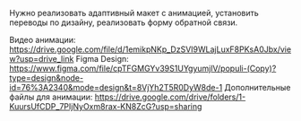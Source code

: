 Нужно реализовать адаптивный макет с анимацией, установить переводы по дизайну, реализовать форму обратной связи.

Видео анимации:
https://drive.google.com/file/d/1emikpNKp_DzSVI9WLajLuxF8PKsA0Jbx/view?usp=drive_link
Figma Design:
https://www.figma.com/file/cpTFGMGYv39S1UYgyumjlV/populi-(Copy)?type=design&node-id=76%3A2340&mode=design&t=8VjYh2T5R0DyW8de-1
Дополнительные файлы для анимации:
https://drive.google.com/drive/folders/1-KuursUfCDP_7PIjNyOxm8rax-KN8ZcG?usp=sharing

